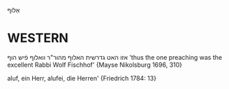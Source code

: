 אַלוף

WESTERN
========

אזו האט גדרשית האלוף מהור"ר וואלוף פֿיש הוף
'thus the one preaching was the excellent Rabbi Wolf Fischhof'
{Mayse Nikolsburg 1696, 310}

aluf, ein Herr, alufei, die Herren' {Friedrich 1784: 13}